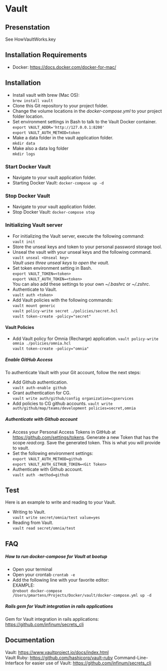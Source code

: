 # Vault

## Presenstation
See HowVaultWorks.key
## Installation Requirements
- Docker: https://docs.docker.com/docker-for-mac/
## Installation
- Install vault with brew (Mac OS):<br>
`brew install vault`
- Clone this Git repository to your project folder.
- Change the volume locations in the _docker-compose.yml_ to your project folder location.
- Set environment settings in Bash to talk to the Vault Docker container.<br>
`export VAULT_ADDR='http://127.0.0.1:8200'`<br>
`export VAULT_AUTH_METHOD=token`<br>
- Make a data folder in the vault application folder.<br>
`mkdir data`
- Make also a data log folder<br>
`mkdir logs`

### Start Docker Vault
- Navigate to your vault application folder.
- Starting Docker Vault:
`docker-compose up -d`

### Stop Docker Vault
- Navigate to your vault application folder.
- Stop Docker Vault:
`docker-compose stop`

### Initializing Vault server
- For initializing the Vault server, execute the following command:<br>
`vault init`
- Store the unseal keys and token to your personal password storage tool.
- Unseal the vault with your unseal keys and the following command.<br>
`vault unseal <Unseal key>`<br>
 _Vault uses three unseal keys to open the vault._
- Set token environment setting in Bash.<br> 
`export VAULT_TOKEN=<token>`<br>
`export VAULT_AUTH_TOKEN=<token>`<br>
You can also add these settings to your own _~/.bashrc_ or _~/.zshrc_.
- Authenticate to Vault.<br>
`vault auth <token>`
- Add Vault policies with the following commands:<br>
`vault mount generic`<br>
`vault policy-write secret ./policies/secret.hcl`<br>
`vault token-create -policy="secret"`<br>

#### Vault Policies
- Add Vault policy for Omnia (Recharge) application.
`vault policy-write omnia ./policies/omnia.hcl`<br>
`vault token-create -policy="omnia"`<br>

##### Enable GitHub Access
To authenticate Vault with your Git account, follow the next steps:
- Add Github authentication.<br>
`vault auth-enable github`
- Grant authentication for CG.<br>
`vault write auth/github/config organization=cgservices`
- Add policies to CG github accounts.
`vault write auth/github/map/teams/development policies=secret,omnia`

##### Authenticate with Github account
- Access your Personal Access Tokens in GitHub at https://github.com/settings/tokens. Generate a new Token that has the scope _read:org_. Save the generated token. This is what you will provide to vault.
- Set the following environment settings:<br>
`export VAULT_AUTH_METHOD=github`<br>
`export VAULT_AUTH_GITHUB_TOKEN=<Git Token>`
- Authenticate with Github account.<br>
`vault auth -method=github`

## Test
Here is an example to write and reading to your Vault.
- Writing to Vault.<br>
`vault write secret/omnia/test value=yes`
- Reading from Vault.<br>
`vault read secret/omnia/test`

## FAQ

##### How to run docker-compose for Vault at bootup
- Open your terminal
- Open your crontab
`crontab -e`
- Add the following line with your favorite editor:<br>
EXAMPLE:<br>
`@reboot docker-compose /Users/pmartens/Projects/Docker/vault/docker-compose.yml up -d`

##### Rails gem for Vault integration in rails applications
 Gem for Vault integration in rails applications:
 https://github.com/infinum/secrets_cli

## Documentation

Vault: https://www.vaultproject.io/docs/index.html<br>
Vault Ruby: https://github.com/hashicorp/vault-ruby
Command-Line-Interface for easier use of Vault: https://github.com/infinum/secrets_cli
